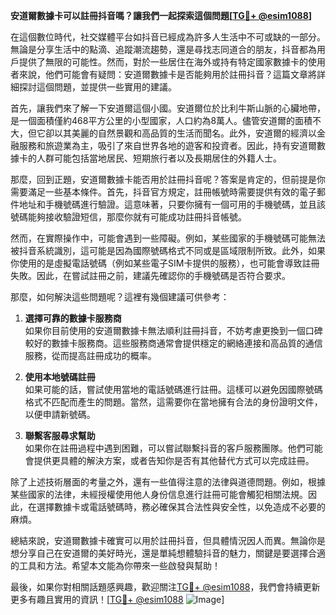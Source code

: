 **安道爾數據卡可以註冊抖音嗎？讓我們一起探索這個問題[[TG💪+ @esim1088](https://t.me/s/esim1088)]**

在這個數位時代，社交媒體平台如抖音已經成為許多人生活中不可或缺的一部分。無論是分享生活中的點滴、追蹤潮流趨勢，還是尋找志同道合的朋友，抖音都為用戶提供了無限的可能性。然而，對於一些居住在海外或持有特定國家數據卡的使用者來說，他們可能會有疑問：安道爾數據卡是否能夠用於註冊抖音？這篇文章將詳細探討這個問題，並提供一些實用的建議。

首先，讓我們來了解一下安道爾這個小國。安道爾位於比利牛斯山脈的心臟地帶，是一個面積僅約468平方公里的小型國家，人口約為8萬人。儘管安道爾的面積不大，但它卻以其美麗的自然景觀和高品質的生活而聞名。此外，安道爾的經濟以金融服務和旅遊業為主，吸引了來自世界各地的遊客和投資者。因此，持有安道爾數據卡的人群可能包括當地居民、短期旅行者以及長期居住的外籍人士。

那麼，回到正題，安道爾數據卡能否用於註冊抖音呢？答案是肯定的，但前提是你需要滿足一些基本條件。首先，抖音官方規定，註冊帳號時需要提供有效的電子郵件地址和手機號碼進行驗證。這意味著，只要你擁有一個可用的手機號碼，並且該號碼能夠接收驗證短信，那麼你就有可能成功註冊抖音帳號。

然而，在實際操作中，可能會遇到一些障礙。例如，某些國家的手機號碼可能無法被抖音系統識別，這可能是因為國際號碼格式不同或是區域限制所致。此外，如果你使用的是虛擬電話號碼（例如某些電子SIM卡提供的服務），也可能會導致註冊失敗。因此，在嘗試註冊之前，建議先確認你的手機號碼是否符合要求。

那麼，如何解決這些問題呢？這裡有幾個建議可供參考：

1. **選擇可靠的數據卡服務商**  
   如果你目前使用的安道爾數據卡無法順利註冊抖音，不妨考慮更換到一個口碑較好的數據卡服務商。這些服務商通常會提供穩定的網絡連接和高品質的通信服務，從而提高註冊成功的概率。

2. **使用本地號碼註冊**  
   如果可能的話，嘗試使用當地的電話號碼進行註冊。這樣可以避免因國際號碼格式不匹配而產生的問題。當然，這需要你在當地擁有合法的身份證明文件，以便申請新號碼。

3. **聯繫客服尋求幫助**  
   如果你在註冊過程中遇到困難，可以嘗試聯繫抖音的客戶服務團隊。他們可能會提供更具體的解決方案，或者告知你是否有其他替代方式可以完成註冊。

除了上述技術層面的考量之外，還有一些值得注意的法律與道德問題。例如，根據某些國家的法律，未經授權使用他人身份信息進行註冊可能會觸犯相關法規。因此，在選擇數據卡或電話號碼時，務必確保其合法性與安全性，以免造成不必要的麻煩。

總結來說，安道爾數據卡確實可以用於註冊抖音，但具體情況因人而異。無論你是想分享自己在安道爾的美好時光，還是單純想體驗抖音的魅力，關鍵是要選擇合適的工具和方法。希望本文能為你帶來一些啟發與幫助！

最後，如果你對相關話題感興趣，歡迎關注[TG💪+ @esim1088](https://t.me/s/esim1088)，我們會持續更新更多有趣且實用的資訊！[[TG💪+ @esim1088](https://t.me/s/esim1088) ![Image](https://i.postimg.cc/4NQfJmqS/Snipaste-2025-05-13-00-14-12.png)]